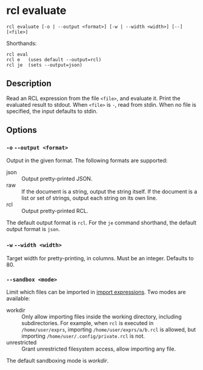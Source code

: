 # rcl evaluate

    rcl evaluate [-o | --output <format>] [-w | --width <width>] [--] [<file>]

Shorthands:

    rcl eval
    rcl e   (uses default --output=rcl)
    rcl je  (sets --output=json)

## Description

Read an <abbr>RCL</abbr> expression from the file `<file>`, and evaluate it.
Print the evaluated result to stdout. When `<file>` is `-`, read from stdin.
When no file is specified, the input defaults to stdin.

## Options

### `-o` `--output <format>`

Output in the given format. The following formats are supported:

<dl>
  <dt>json</dt>
  <dd>Output pretty-printed <abbr>JSON</abbr>.</dd>
  <dt>raw</dt>
  <dd>If the document is a string, output the string itself. If the document is
  a list or set of strings, output each string on its own line.</dd>
  <dt>rcl</dt>
  <dd>Output pretty-printed <abbr>RCL</abbr>.</dd>
</dl>

The default output format is `rcl`. For the `je` command shorthand, the default
output format is `json`.

### `-w` `--width <width>`

Target width for pretty-printing, in columns. Must be an integer. Defaults to 80.

### `--sandbox <mode>`

Limit which files can be imported in [import expressions](imports.md#security).
Two modes are available:

<dl>
  <dt>workdir</dt>
  <dd>Only allow importing files inside the working directory, including
  subdirectories. For example, when <code>rcl</code> is executed in
  <code>/home/user/exprs</code>, importing <code>/home/user/exprs/a/b.rcl</code>
  is allowed, but importing <code>/home/user/.config/private.rcl</code> is not.
  </dd>
  <dt>unrestricted</dt>
  <dd>Grant unrestricted filesystem access, allow importing any file.</dd>
</dl>

The default sandboxing mode is _workdir_.
